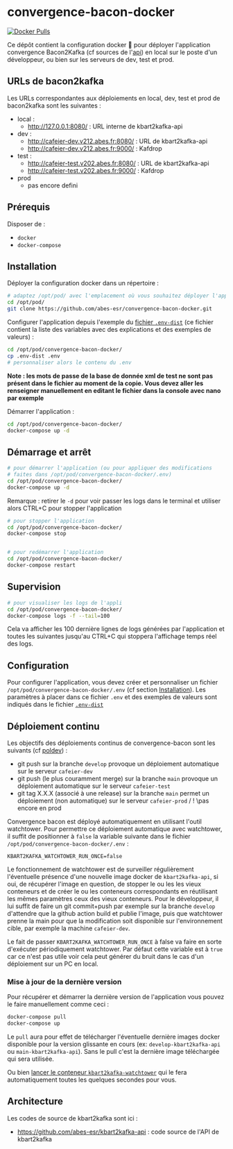 # convergence-bacon-docker

[![Docker Pulls](https://img.shields.io/docker/pulls/abesesr/convergence.svg)](https://hub.docker.com/r/abesesr/convergence/)


Ce dépôt contient la configuration docker 🐳 pour déployer l'application convergence Bacon2Kafka (cf sources de l'[api](https://github.com/abes-esr/kbart2kafka-api)) en local sur le poste d'un développeur, ou bien sur les serveurs de dev, test et prod.

## URLs de bacon2kafka

Les URLs correspondantes aux déploiements en local, dev, test et prod de bacon2kafka sont les suivantes :

- local :
    - http://127.0.0.1:8080/ : URL interne de kbart2kafka-api
- dev :
    - http://cafeier-dev.v212.abes.fr:8080/ : URL de kbart2kafka-api
    - http://cafeier-dev.v212.abes.fr:9000/ : Kafdrop
- test :
    - http://cafeier-test.v202.abes.fr:8080/ :  URL de kbart2kafka-api
    - http://cafeier-test.v202.abes.fr:9000/ : Kafdrop
- prod
    - pas encore defini

## Prérequis

Disposer de :
- ``docker``
- ``docker-compose``

## Installation

Déployer la configuration docker dans un répertoire :
```bash
# adaptez /opt/pod/ avec l'emplacement où vous souhaitez déployer l'application
cd /opt/pod/
git clone https://github.com/abes-esr/convergence-bacon-docker.git
```

Configurer l'application depuis l'exemple du [fichier ``.env-dist``](./.env-dist) (ce fichier contient la liste des variables avec des explications et des exemples de valeurs) :
```bash
cd /opt/pod/convergence-bacon-docker/
cp .env-dist .env
# personnaliser alors le contenu du .env
```

**Note : les mots de passe de la base de donnée xml de test ne sont pas présent dans le fichier au moment de la copie. Vous devez aller les renseigner manuellement en editant le fichier dans la console avec nano par exemple**

Démarrer l'application :
```bash
cd /opt/pod/convergence-bacon-docker/
docker-compose up -d
```

## Démarrage et arrêt

```bash
# pour démarrer l'application (ou pour appliquer des modifications
# faites dans /opt/pod/convergence-bacon-docker/.env)
cd /opt/pod/convergence-bacon-docker/
docker-compose up -d
```

Remarque : retirer le ``-d`` pour voir passer les logs dans le terminal et utiliser alors CTRL+C pour stopper l'application

```bash
# pour stopper l'application
cd /opt/pod/convergence-bacon-docker/
docker-compose stop


# pour redémarrer l'application
cd /opt/pod/convergence-bacon-docker/
docker-compose restart
```

## Supervision

```bash
# pour visualiser les logs de l'appli
cd /opt/pod/convergence-bacon-docker/
docker-compose logs -f --tail=100
```

Cela va afficher les 100 dernière lignes de logs générées par l'application et toutes les suivantes jusqu'au CTRL+C qui stoppera l'affichage temps réel des logs.


## Configuration

Pour configurer l'application, vous devez créer et personnaliser un fichier ``/opt/pod/convergence-bacon-docker/.env`` (cf section [Installation](#installation)). Les paramètres à placer dans ce fichier ``.env`` et des exemples de valeurs sont indiqués dans le fichier [``.env-dist``](https://github.com/abes-esr/convergence-bacon-docker/blob/develop/.env-dist)

## Déploiement continu

Les objectifs des déploiements continus de convergence-bacon sont les suivants (cf [poldev](https://github.com/abes-esr/abes-politique-developpement/blob/main/01-Gestion%20du%20code%20source.md#utilisation-des-branches)) :
- git push sur la branche ``develop`` provoque un déploiement automatique sur le serveur ``cafeier-dev``
- git push (le plus couramment merge) sur la branche ``main`` provoque un déploiement automatique sur le serveur ``cafeier-test``
- git tag X.X.X (associé à une release) sur la branche ``main`` permet un déploiement (non automatique) sur le serveur ``cafeier-prod`` / ! \pas encore en prod

Convergence bacon est déployé automatiquement en utilisant l'outil watchtower. Pour permettre ce déploiement automatique avec watchtower, il suffit de positionner à ``false`` la variable suivante dans le fichier ``/opt/pod/convergence-bacon-docker/.env`` :
```env
KBART2KAFKA_WATCHTOWER_RUN_ONCE=false
```

Le fonctionnement de watchtower est de surveiller régulièrement l'éventuelle présence d'une nouvelle image docker de ``kbart2kafka-api``, si oui, de récupérer l'image en question, de stopper le ou les les vieux conteneurs et de créer le ou les conteneurs correspondants en réutilisant les mêmes paramètres ceux des vieux conteneurs. Pour le développeur, il lui suffit de faire un git commit+push par exemple sur la branche ``develop`` d'attendre que la github action build et publie l'image, puis que watchtower prenne la main pour que la modification soit disponible sur l'environnement cible, par exemple la machine ``cafeier-dev``.

Le fait de passer ``KBART2KAFKA_WATCHTOWER_RUN_ONCE`` à false va faire en sorte d'exécuter périodiquement watchtower. Par défaut cette variable est à ``true`` car ce n'est pas utile voir cela peut générer du bruit dans le cas d'un déploiement sur un PC en local.

### Mise à jour de la dernière version

Pour récupérer et démarrer la dernière version de l'application vous pouvez le faire manuellement comme ceci :
```bash
docker-compose pull
docker-compose up
```
Le ``pull`` aura pour effet de télécharger l'éventuelle dernière images docker disponible pour la version glissante en cours (ex: ``develop-kbart2kafka-api`` ou ``main-kbart2kafka-api``). Sans le pull c'est la dernière image téléchargée qui sera utilisée.

Ou bien [lancer le conteneur ``kbart2kafka-watchtower``](https://github.com/abes-esr/convergence-bacon-docker/blob/develop/README.md#d%C3%A9ploiement-continu) qui le fera automatiquement toutes les quelques secondes pour vous.

## Architecture

Les codes de source de kbart2kafka sont ici :
- https://github.com/abes-esr/kbart2kafka-api : code source de l'API de kbart2kafka
